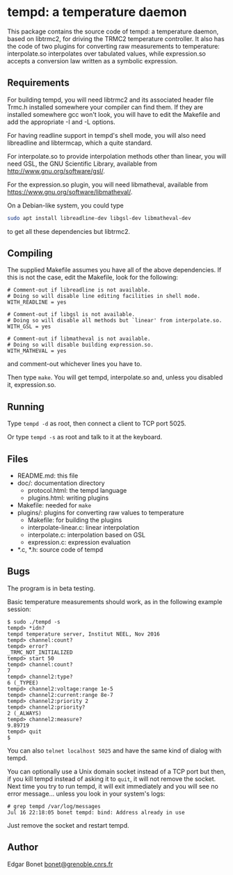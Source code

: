# tempd: a temperature daemon

This package contains the source code of tempd: a temperature
daemon, based on libtrmc2, for driving the TRMC2 temperature
controller. It also has the code of two plugins for converting raw
measurements to temperature: interpolate.so interpolates over
tabulated values, while expression.so accepts a conversion law
written as a symbolic expression.

## Requirements

For building tempd, you will need libtrmc2 and its associated header
file Trmc.h installed somewhere your compiler can find them. If they
are installed somewhere gcc won't look, you will have to edit the
Makefile and add the appropriate -I and -L options.

For having readline support in tempd's shell mode, you will also
need libreadline and libtermcap, which a quite standard.

For interpolate.so to provide interpolation methods other than
linear, you will need GSL, the GNU Scientific Library, available
from <http://www.gnu.org/software/gsl/>.

For the expression.so plugin, you will need libmatheval, available
from <https://www.gnu.org/software/libmatheval/>.

On a Debian-like system, you could type

```bash
sudo apt install libreadline-dev libgsl-dev libmatheval-dev
```

to get all these dependencies but libtrmc2.

## Compiling

The supplied Makefile assumes you have all of the above
dependencies. If this is not the case, edit the Makefile, look for
the following:

    # Comment-out if libreadline is not available.
    # Doing so will disable line editing facilities in shell mode.
    WITH_READLINE = yes

    # Comment-out if libgsl is not available.
    # Doing so will disable all methods but `linear' from interpolate.so.
    WITH_GSL = yes

    # Comment-out if libmatheval is not available.
    # Doing so will disable building expression.so.
    WITH_MATHEVAL = yes

and comment-out whichever lines you have to.

Then type `make`. You will get tempd, interpolate.so and, unless you
disabled it, expression.so.

## Running

Type `tempd -d` as root, then connect a client to TCP port 5025.

Or type `tempd -s` as root and talk to it at the keyboard.

## Files

* README.md:          this file
* doc/:               documentation directory
  * protocol.html:    the tempd language
  * plugins.html:     writing plugins
* Makefile:           needed for `make`
* plugins/:           plugins for converting raw values to temperature
  * Makefile:              for building the plugins
  * interpolate-linear.c:  linear interpolation
  * interpolate.c:         interpolation based on GSL
  * expression.c:          expression evaluation
* \*.c, \*.h:           source code of tempd

## Bugs

The program is in beta testing.

Basic temperature measurements should work, as in the following
example session:

    $ sudo ./tempd -s
    tempd> *idn?
    tempd temperature server, Institut NEEL, Nov 2016
    tempd> channel:count?
    tempd> error?
    _TRMC_NOT_INITIALIZED
    tempd> start 50
    tempd> channel:count?
    7
    tempd> channel2:type?
    6 (_TYPEE)
    tempd> channel2:voltage:range 1e-5
    tempd> channel2:current:range 8e-7
    tempd> channel2:priority 2
    tempd> channel2:priority?
    2 (_ALWAYS)
    tempd> channel2:measure?
    9.89719
    tempd> quit
    $

You can also `telnet localhost 5025` and have the same kind of
dialog with tempd.

You can optionally use a Unix domain socket instead of a TCP port
but then, if you kill tempd instead of asking it to `quit`, it will
not remove the socket. Next time you try to run tempd, it will exit
immediately and you will see no error message... unless you look in
your system's logs:

```text
# grep tempd /var/log/messages
Jul 16 22:18:05 bonet tempd: bind: Address already in use
```

Just remove the socket and restart tempd.

## Author

Edgar Bonet <bonet@grenoble.cnrs.fr>
